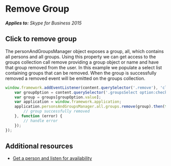
# Remove Group


 _**Applies to:** Skype for Business 2015_

## Click to remove group

The personAndGroupsManager object exposes a group, all, which contains all persons and all groups.  Using this property we can get access to the groups collection call remove providing a group object or name and have that group removed from the user.  In this example we populate a select list containing groups that can be removed.  When the group is successfully removed a removed event will be emitted on the groups collection.

```js
window.framework.addEventListener(content.querySelector('.remove'), 'click', function () {
    var groupOption = content.querySelector('.groupsSelect option:checked');
    var group = groups[groupOption.value];
    var application = window.framework.application;
    application.personsAndGroupsManager.all.groups.remove(group).then(function () {
        // group successfully removed
    }, function (error) {
        // handle error
    });
});
```

## Additional resources

- [Get a person and listen for availability](ListenForAvailability.md)

